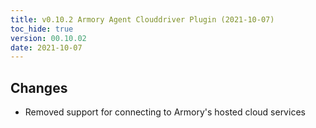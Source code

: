 ```yaml
---
title: v0.10.2 Armory Agent Clouddriver Plugin (2021-10-07)
toc_hide: true
version: 00.10.02
date: 2021-10-07
---
```


## Changes
* Removed support for connecting to Armory's hosted cloud services
